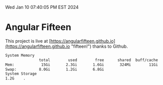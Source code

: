 Wed Jan 10 07:40:05 PM EST 2024

# Angular Fifteen


This project is live at [https://angularfifteen.github.io](https://angularfifteen.github.io "fifteen!") thanks to Github.

```bash
System Memory
               total        used        free      shared  buff/cache   available
Mem:            15Gi       2.3Gi       1.6Gi       324Mi        11Gi        12Gi
Swap:          8.0Gi       1.2Gi       6.8Gi
System Storage
1.2G	.
```
